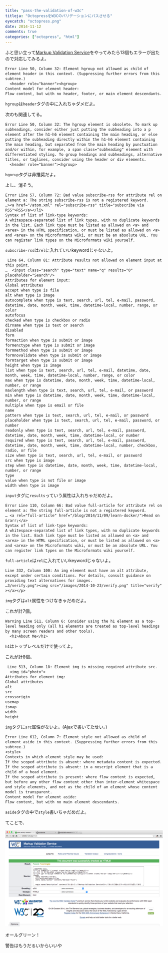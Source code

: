 ```yaml
---
title: "pass-the-validation-of-w3c"
titleja: "OctopressをW3Cのバリデーションにパスさせる"
eyecatch: "octopress.png"
date: 2014-11-12
comments: true
categories: ["octopress", "html"]
---
```


ふと思い立って[Markup Validation Service](http://validator.w3.org/)をやってみたら13個もエラーが出たので対応してみるよ。

<!-- more -->

    Error Line 50, Column 32: Element hgroup not allowed as child of element header in this context. (Suppressing further errors from this subtree.)
      <header role="banner"><hgroup>
    Content model for element header:
    Flow content, but with no header, footer, or main element descendants.

`hgroup`は`header`タグの中に入れちゃダメだよ。

次のも関連してる。

    Error Line 50, Column 32: The hgroup element is obsolete. To mark up subheadings, consider either just putting the subheading into a p element after the h1-h6 element containing the main heading, or else putting the subheading directly within the h1-h6 element containing the main heading, but separated from the main heading by punctuation and/or within, for example, a span class="subheading" element with differentiated styling. To group headings and subheadings, alternative titles, or taglines, consider using the header or div elements.
      <header role="banner"><hgroup>

`hgorup`タグは非推奨だよ。

よし、消そう。

    Error Line 57, Column 72: Bad value subscribe-rss for attribute rel on element a: The string subscribe-rss is not a registered keyword.
    …><a href="/atom.xml" rel="subscribe-rss" title="subscribe via RSS">RSS</a></li>
    Syntax of list of link-type keywords:
    A whitespace-separated list of link types, with no duplicate keywords in the list. Each link type must be listed as allowed on <a> and <area> in the HTML specification, or must be listed as allowed on <a> and <area> on the Microformats wiki, or must be an absolute URL. You can register link types on the Microformats wiki yourself.

`subscribe-rss`は`rel`に入れていいkeywordじゃないよ。

     Line 64, Column 81: Attribute results not allowed on element input at this point.
    …  <input class="search" type="text" name="q" results="0" placeholder="Search"/>
    Attributes for element input:
    Global attributes
    accept when type is file
    alt when type is image
    autocomplete when type is text, search, url, tel, e-mail, password, datetime, date, month, week, time, datetime-local, number, range, or color
    autofocus
    checked when type is checkbox or radio
    dirname when type is text or search
    disabled
    form
    formaction when type is submit or image
    formenctype when type is submit or image
    formmethod when type is submit or image
    formnovalidate when type is submit or image
    formtarget when type is submit or image
    height when type is image
    list when type is text, search, url, tel, e-mail, datetime, date, month, week, time, datetime-local, number, range, or color
    max when type is datetime, date, month, week, time, datetime-local, number, or range
    maxlength when type is text, search, url, tel, e-mail, or password
    min when type is datetime, date, month, week, time, datetime-local, number, or range
    multiple when type is email or file
    name
    pattern when type is text, search, url, tel, e-mail, or password
    placeholder when type is text, search, url, tel, e-mail, password, or number
    readonly when type is text, search, url, tel, e-mail, password, datetime, date, month, week, time, datetime-local, or number
    required when type is text, search, url, tel, e-mail, password, datetime, date, month, week, time, datetime-local, number, checkbox, radio, or file
    size when type is text, search, url, tel, e-mail, or password
    src when type is image
    step when type is datetime, date, month, week, time, datetime-local, number, or range
    type
    value when type is not file or image
    width when type is image

`input`タグに`results`っていう属性は入れちゃだめだよ。

    Error Line 110, Column 66: Bad value full-article for attribute rel on element a: The string full-article is not a registered keyword.
    … <a rel="full-article" href="/blog/2014/11/09/learn-docker/">Read on &rarr;</a>
    Syntax of list of link-type keywords:
    A whitespace-separated list of link types, with no duplicate keywords in the list. Each link type must be listed as allowed on <a> and <area> in the HTML specification, or must be listed as allowed on <a> and <area> on the Microformats wiki, or must be an absolute URL. You can register link types on the Microformats wiki yourself.

`full-article`は`rel`に入れていいkeywordじゃないよ。

    Line 332, Column 100: An img element must have an alt attribute, except under certain conditions. For details, consult guidance on providing text alternatives for images.
    …3/verify.png"><img src="/images/2014-10-23/verify.png" title="verify" ></a></p>

`img`タグは`alt`属性をつけなきゃだめだよ。

これが計7個。

    Warning Line 511, Column 6: Consider using the h1 element as a top-level heading only (all h1 elements are treated as top-level headings by many screen readers and other tools).
      <h1>About Me</h1>

`h1`はトップレベルだけで使ってよ。

これが計8個。

     Line 513, Column 18: Element img is missing required attribute src.
      <img id="photo">
    Attributes for element img:
    Global attributes
    alt
    src
    crossorigin
    usemap
    ismap
    width
    height

`img`タグに`src`属性がないよ。(Ajaxで書いてたせい。)

    Error Line 612, Column 7: Element style not allowed as child of element aside in this context. (Suppressing further errors from this subtree.)
    <style>
    Contexts in which element style may be used:
    If the scoped attribute is absent: where metadata content is expected.
    If the scoped attribute is absent: in a noscript element that is a child of a head element.
    If the scoped attribute is present: where flow content is expected, but before any other flow content other than inter-element whitespace and style elements, and not as the child of an element whose content model is transparent.
    Content model for element aside:
    Flow content, but with no main element descendants.

`aside`タグの中で`style`書いちゃだめだよ。


てことで、

[<img src="/images/2014-11-12/green.png" class="image" alt="green">](/images/2014-11-12/green.png)

オールグリーン！

警告はもうだるいからいいや
